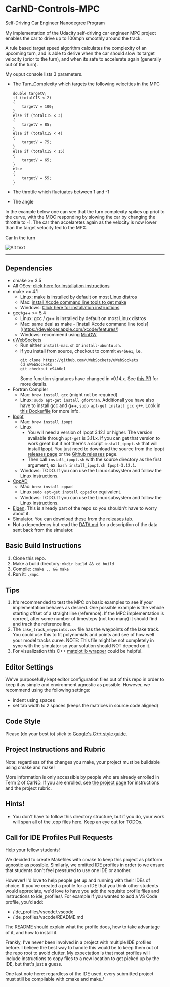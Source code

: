 # CarND-Controls-MPC
Self-Driving Car Engineer Nanodegree Program

My implementation of the Udacity self-driving car engineer MPC project enables the car to drive up to 100mph smoothly around the track.

A rule based target speed algorithm calculates the complexity of an upcoming turn, and is able to derive when the car should slow its target velocity (prior to the turn), and when its safe to accelerate again (generally out of the turn).

My ouput console lists 3 parameters.

* The Turn_Complexity which targets the following velocities in the MPC

    ```
	double targetV;
	if (totalCIS < 2)
	{
		targetV = 100;
	}
	else if (totalCIS < 3)
	{
		targetV = 85;
	}
	else if (totalCIS < 4)
	{
		targetV = 75;
	}
	else if (totalCIS < 15)
	{
		targetV = 65;
	}						
	else
	{
		targetV = 55;
	}
    ```

* The throttle which fluctuates between 1 and -1

* The angle

In the example below one can see that the turn complexity spikes up priot to the curve, with the MOC responding by slowing the car by changing the throttle to -1. The car then accelaretes again as the velocity is now lower than the target velocity fed to the MPX.

Car In the turn

![Alt text](/image/priorToCurve?raw=true "Car Inside the Turn")

---

## Dependencies

* cmake >= 3.5
 * All OSes: [click here for installation instructions](https://cmake.org/install/)
* make >= 4.1
  * Linux: make is installed by default on most Linux distros
  * Mac: [install Xcode command line tools to get make](https://developer.apple.com/xcode/features/)
  * Windows: [Click here for installation instructions](http://gnuwin32.sourceforge.net/packages/make.htm)
* gcc/g++ >= 5.4
  * Linux: gcc / g++ is installed by default on most Linux distros
  * Mac: same deal as make - [install Xcode command line tools]((https://developer.apple.com/xcode/features/)
  * Windows: recommend using [MinGW](http://www.mingw.org/)
* [uWebSockets](https://github.com/uWebSockets/uWebSockets)
  * Run either `install-mac.sh` or `install-ubuntu.sh`.
  * If you install from source, checkout to commit `e94b6e1`, i.e.
    ```
    git clone https://github.com/uWebSockets/uWebSockets 
    cd uWebSockets
    git checkout e94b6e1
    ```
    Some function signatures have changed in v0.14.x. See [this PR](https://github.com/udacity/CarND-MPC-Project/pull/3) for more details.
* Fortran Compiler
  * Mac: `brew install gcc` (might not be required)
  * Linux: `sudo apt-get install gfortran`. Additionall you have also have to install gcc and g++, `sudo apt-get install gcc g++`. Look in [this Dockerfile](https://github.com/udacity/CarND-MPC-Quizzes/blob/master/Dockerfile) for more info.
* [Ipopt](https://projects.coin-or.org/Ipopt)
  * Mac: `brew install ipopt`
  * Linux
    * You will need a version of Ipopt 3.12.1 or higher. The version available through `apt-get` is 3.11.x. If you can get that version to work great but if not there's a script `install_ipopt.sh` that will install Ipopt. You just need to download the source from the Ipopt [releases page](https://www.coin-or.org/download/source/Ipopt/) or the [Github releases](https://github.com/coin-or/Ipopt/releases) page.
    * Then call `install_ipopt.sh` with the source directory as the first argument, ex: `bash install_ipopt.sh Ipopt-3.12.1`. 
  * Windows: TODO. If you can use the Linux subsystem and follow the Linux instructions.
* [CppAD](https://www.coin-or.org/CppAD/)
  * Mac: `brew install cppad`
  * Linux `sudo apt-get install cppad` or equivalent.
  * Windows: TODO. If you can use the Linux subsystem and follow the Linux instructions.
* [Eigen](http://eigen.tuxfamily.org/index.php?title=Main_Page). This is already part of the repo so you shouldn't have to worry about it.
* Simulator. You can download these from the [releases tab](https://github.com/udacity/self-driving-car-sim/releases).
* Not a dependency but read the [DATA.md](./DATA.md) for a description of the data sent back from the simulator.


## Basic Build Instructions


1. Clone this repo.
2. Make a build directory: `mkdir build && cd build`
3. Compile: `cmake .. && make`
4. Run it: `./mpc`.

## Tips

1. It's recommended to test the MPC on basic examples to see if your implementation behaves as desired. One possible example
is the vehicle starting offset of a straight line (reference). If the MPC implementation is correct, after some number of timesteps
(not too many) it should find and track the reference line.
2. The `lake_track_waypoints.csv` file has the waypoints of the lake track. You could use this to fit polynomials and points and see of how well your model tracks curve. NOTE: This file might be not completely in sync with the simulator so your solution should NOT depend on it.
3. For visualization this C++ [matplotlib wrapper](https://github.com/lava/matplotlib-cpp) could be helpful.

## Editor Settings

We've purposefully kept editor configuration files out of this repo in order to
keep it as simple and environment agnostic as possible. However, we recommend
using the following settings:

* indent using spaces
* set tab width to 2 spaces (keeps the matrices in source code aligned)

## Code Style

Please (do your best to) stick to [Google's C++ style guide](https://google.github.io/styleguide/cppguide.html).

## Project Instructions and Rubric

Note: regardless of the changes you make, your project must be buildable using
cmake and make!

More information is only accessible by people who are already enrolled in Term 2
of CarND. If you are enrolled, see [the project page](https://classroom.udacity.com/nanodegrees/nd013/parts/40f38239-66b6-46ec-ae68-03afd8a601c8/modules/f1820894-8322-4bb3-81aa-b26b3c6dcbaf/lessons/b1ff3be0-c904-438e-aad3-2b5379f0e0c3/concepts/1a2255a0-e23c-44cf-8d41-39b8a3c8264a)
for instructions and the project rubric.

## Hints!

* You don't have to follow this directory structure, but if you do, your work
  will span all of the .cpp files here. Keep an eye out for TODOs.

## Call for IDE Profiles Pull Requests

Help your fellow students!

We decided to create Makefiles with cmake to keep this project as platform
agnostic as possible. Similarly, we omitted IDE profiles in order to we ensure
that students don't feel pressured to use one IDE or another.

However! I'd love to help people get up and running with their IDEs of choice.
If you've created a profile for an IDE that you think other students would
appreciate, we'd love to have you add the requisite profile files and
instructions to ide_profiles/. For example if you wanted to add a VS Code
profile, you'd add:

* /ide_profiles/vscode/.vscode
* /ide_profiles/vscode/README.md

The README should explain what the profile does, how to take advantage of it,
and how to install it.

Frankly, I've never been involved in a project with multiple IDE profiles
before. I believe the best way to handle this would be to keep them out of the
repo root to avoid clutter. My expectation is that most profiles will include
instructions to copy files to a new location to get picked up by the IDE, but
that's just a guess.

One last note here: regardless of the IDE used, every submitted project must
still be compilable with cmake and make./
